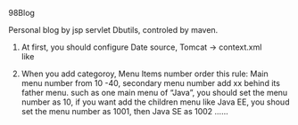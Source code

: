98Blog

Personal blog by jsp servlet Dbutils, controled by maven. 


1. At first, you should configure Date source, Tomcat -> context.xml  
          like 
              <Context reloadable="true">
              <Resource
              name="jdbc/dbname"
              type="javax.sql.DataSource"
              maxActive="100"
              maxIdle="30"
              maxWait="5000"
              username="xxx"
              password="xxx"
              driverClassName="数据库的驱动"
              url="数据库的连接地址" />
              </Context>

2. When you add categoroy, Menu Items number order this rule: Main menu number from 10 -40, secondary menu number add xx behind its father menu. such as one main menu of “Java”, you should set the menu number as 10, if you want add the children menu like Java EE, you shoud set the menu number as 1001, then Java SE as 1002 ……
